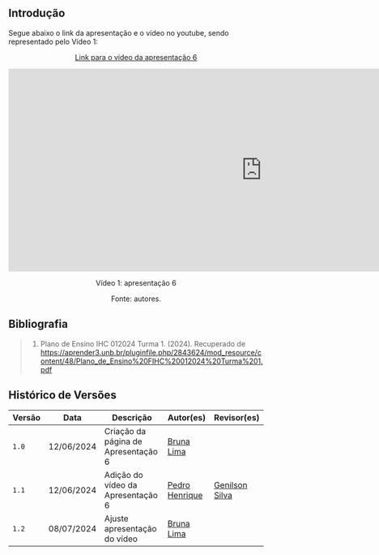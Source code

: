 ## Introdução

<p>Segue abaixo o link da apresentação e o vídeo no youtube, sendo representado pelo Vídeo 1:</p>

<center>

[Link para o vídeo da apresentação 6](https://www.youtube.com/watch?v=QxFZtbuAVRs)

<iframe width="1000vw" height="400vh" src="https://www.youtube.com/embed/QxFZtbuAVRs" title="Apresentação 6.1 - Verificação (CBMERJ)" frameborder="0" allow="accelerometer; autoplay; clipboard-write; encrypted-media; gyroscope; picture-in-picture; web-share" referrerpolicy="strict-origin-when-cross-origin" allowfullscreen></iframe>

<p>Vídeo 1: apresentação 6</p>
Fonte: autores.

</center>

## Bibliografia
> 1. Plano de Ensino IHC 012024 Turma 1. (2024). Recuperado de https://aprender3.unb.br/pluginfile.php/2843624/mod_resource/content/48/Plano_de_Ensino%20FIHC%20012024%20Turma%201.pdf

## Histórico de Versões

| Versão |    Data    | Descrição                                 | Autor(es)                                       | Revisor(es)                                    |
| ------ | :--------: | ----------------------------------------- | ----------------------------------------------- | ---------------------------------------------- |
| `1.0`   | 12/06/2024 | Criação da página de Apresentação 6     | [Bruna Lima](https://github.com/libruna) |    | 
| `1.1`   | 12/06/2024 | Adição do vídeo da Apresentação 6      | [Pedro Henrique](https://github.com/PedroHhenriq) |  [Genilson Silva](https://github.com/GenilsonJrs)   | 
| `1.2`   | 08/07/2024 | Ajuste apresentação do vídeo  | [Bruna Lima](https://github.com/libruna)|  |